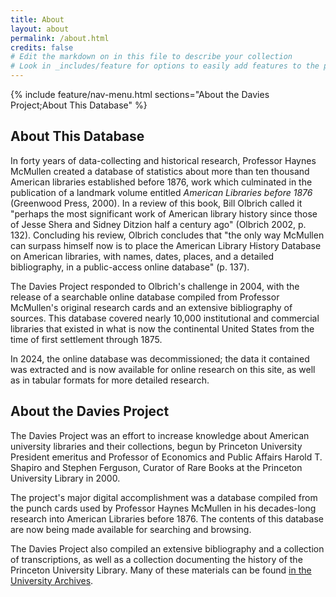 ```yaml
---
title: About
layout: about
permalink: /about.html
credits: false
# Edit the markdown on in this file to describe your collection
# Look in _includes/feature for options to easily add features to the page
---
```


<!-- {% include feature/jumbotron.html objectid="https://cdil.lib.uidaho.edu/images/palouse_sm.jpg" %} -->

{% include feature/nav-menu.html sections="About the Davies Project;About This Database" %}

## About This Database
In forty years of data-collecting and historical research, Professor
Haynes McMullen created a database of statistics about more than ten
thousand American libraries established before 1876, work which
culminated in the publication of a landmark volume entitled *American
Libraries before 1876* (Greenwood Press, 2000).  In a review of this
book, Bill Olbrich called it "perhaps the most significant work of
American library history since those of Jesse Shera and Sidney Ditzion
half a century ago" (Olbrich 2002, p. 132).  Concluding his review,
Olbrich concludes that "the only way McMullen can surpass himself now
is to place the American Library History Database on American
libraries, with names, dates, places, and a detailed bibliography, in
a public-access online database" (p. 137).

The Davies Project responded to Olbrich's challenge in 2004, with the
release of a searchable online database compiled from Professor
McMullen's original research cards and an extensive bibliography of
sources.  This database covered nearly 10,000 institutional and
commercial libraries that existed in what is now the continental
United States from the time of first settlement through 1875.

In 2024, the online database was decommissioned; the data it contained
was extracted and is now available for online research on this site,
as well as in tabular formats for more detailed research.



## About the Davies Project
The Davies Project was an effort to increase knowledge about American
university libraries and their collections, begun by Princeton
University President emeritus and Professor of Economics and Public
Affairs Harold T. Shapiro and Stephen Ferguson, Curator of Rare Books
at the Princeton University Library in 2000.

The project's major digital accomplishment was a database compiled from the
punch cards used by Professor Haynes McMullen in his decades-long
research into American Libraries before 1876.  The contents of this
database are now being made available for searching and browsing.


The Davies Project also compiled an extensive bibliography and a
collection of transcriptions, as well as a collection documenting the
history of the Princeton University Library.  Many of these materials
can be found [in the University Archives](https://findingaids.princeton.edu/catalog/AC123).

